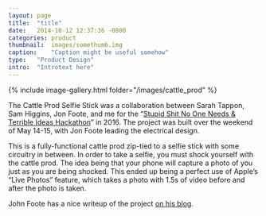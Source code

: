 ```yaml
---
layout:	page
title:	"title"
date:	2014-10-12 12:37:36 -0800
categories:	product
thumbnail:	images/somethumb.img
caption:	"Caption might be useful somehow"
type:	"Product Design"
intro:	"Introtext here"
---
```


<div class="wrapper" markdown="1">

{% include image-gallery.html folder="/images/cattle_prod" %}

The Cattle Prod Selfie Stick was a collaboration between Sarah Tappon, Sam Higgins, Jon Foote, and me for the “[Stupid Shit No One Needs & Terrible Ideas Hackathon](https://stupidhackathon.github.io/)” in 2016. The project was built over the weekend of May 14-15, with Jon Foote leading the electrical design.

This is a fully-functional cattle prod zip-tied to a selfie stick with some circuitry in between. In order to take a selfie, you must shock yourself with the cattle prod. The idea being that your phone will capture a photo of you just as you are being shocked. This ended up being a perfect use of Apple’s “Live Photos” feature, which takes a photo with 1.5s of video before and after the photo is taken.

John Foote has a nice writeup of the project [on his blog](http://rotormind.com/blog/2016/Minimum-Viable-Prod/).
</div>

